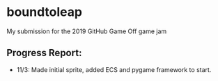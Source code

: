 # boundtoleap
My submission for the 2019 GitHub Game Off game jam

## Progress Report:
- 11/3: Made initial sprite, added ECS and pygame framework to start.